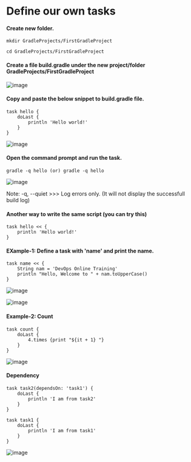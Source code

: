 # Define our own tasks

#### Create new folder.

    mkdir GradleProjects/FirstGradleProject
    
    cd GradleProjects/FirstGradleProject
    
#### Create a file build.gradle under the new project/folder GradleProjects/FirstGradleProject

![image](https://user-images.githubusercontent.com/24622526/43762522-b1bc9e02-9a17-11e8-83f1-8788f082a2b3.png)

#### Copy and paste the below snippet to build.gradle file.

    task hello {
        doLast {
            println 'Hello world!'
        }
    }

![image](https://user-images.githubusercontent.com/24622526/43768786-ac9d611c-9a27-11e8-8139-b4c6c2904506.png)

#### Open the command prompt and run the task.

    gradle -q hello (or) gradle -q hello
    
![image](https://user-images.githubusercontent.com/24622526/43768964-214abfd2-9a28-11e8-9e70-397048b77a62.png)

Note: -q, --quiet   >>>   Log errors only. (It will not display the successfull build log)

#### Another way to write the same script (you can try this)

    task hello << {
        println 'Hello world!'
    }

#### EXample-1: Define a task with 'name' and print the name.

    task name << {
        String nam = 'DevOps Online Training'
        println "Hello, Welcome to " + nam.toUpperCase()
    }

![image](https://user-images.githubusercontent.com/24622526/43769350-0acd1934-9a29-11e8-9228-27a7a9f1d3f3.png)


![image](https://user-images.githubusercontent.com/24622526/43769397-22bc2eb8-9a29-11e8-84fd-47a8860a8386.png)


#### Example-2: Count

    task count {
        doLast {
            4.times {print "${it + 1} "}
        }
    }

![image](https://user-images.githubusercontent.com/24622526/43769558-84b970f8-9a29-11e8-89a7-5270c8772f90.png)

#### Dependency

    task task2(dependsOn: 'task1') {
        doLast {
            println 'I am from task2'
        }
    }

    task task1 {
        doLast {
            println 'I am from task1'
        }
    }

![image](https://user-images.githubusercontent.com/24622526/43769752-05e5a660-9a2a-11e8-8618-7c5fbcb0750d.png)




